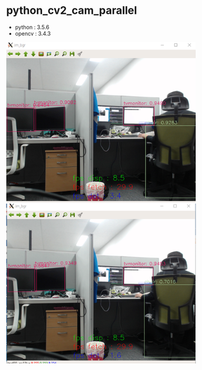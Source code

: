 # python_cv2_cam_parallel
* python : 3.5.6
* opencv : 3.4.3

![fps_threading](./img/threading.png)
![fps_multiprocessing](./img/multiprocessing.png)
